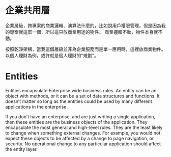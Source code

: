 # 企業共用層

企業層級，跨專案的商業邏輯、演算法什麼的，比如說用戶權限管理。但是因為我的專案就這麼一個，所以這只放商業用途的物件。
商業邏輯不動，物件本身就不動。

按照乾淨架構，當我這個層級並非為企業服務而是單一應用時，這裡放商業物件。以個人理財為例，或許就是個人理財的"規劃"。

# Entities
Entities encapsulate Enterprise wide business rules. An entity can be an object with methods, or it can be a set of data structures and functions. It doesn’t matter so long as the entities could be used by many different applications in the enterprise.

If you don’t have an enterprise, and are just writing a single application, then these entities are the business objects of the application. They encapsulate the most general and high-level rules. They are the least likely to change when something external changes. For example, you would not expect these objects to be affected by a change to page navigation, or security. No operational change to any particular application should affect the entity layer.